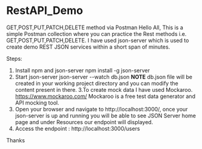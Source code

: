# RestAPI_Demo
GET,POST,PUT,PATCH,DELETE method via Postman
Hello All,
This is a simple Postman collection where you can practice the Rest methods i.e. GET,POST,PUT,PATCH,DELETE.
I have used json-server which is used to create demo REST JSON services within a short span of minutes.

Steps:
1. Install npm and json-server
npm install -g json-server
2. Start json-server
json-server --watch db.json
**NOTE** db.json file will be created in your working project directory and you can modify the content present in there.
3.To create mock data I have used Mockaroo.
https://www.mockaroo.com/
Mockaroo is a free test data generator and API mocking tool.
4. Open your browser and navigate to http://localhost:3000/, once your json-server is up and running you will be able to see JSON Server home page 
and under Resources our endpoint will displayed.
5. Access the endpoint : http://localhost:3000/users

Thanks
